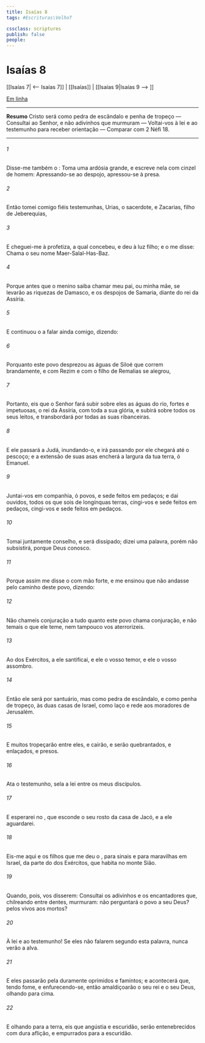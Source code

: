 ```yaml
---
title: Isaías 8
tags: #Escrituras\VelhoT

cssclass: scriptures
publish: false
people:
---
```


# Isaías 8
[[Isaías 7| <-- Isaías 7]] | [[Isaías]] | [[Isaías 9|Isaías 9 --> ]]

[Em linha](https://churchofjesuschrist.org/study/scriptures/ot/isa/8?lang=por)

---
__Resumo__
Cristo será como pedra de escândalo e penha de tropeço — Consultai ao Senhor, e não adivinhos que murmuram — Voltai-vos à lei e ao testemunho para receber orientação — Comparar com 2 Néfi 18.

---
###### 1 
Disse-me também o : Toma uma ardósia grande, e escreve nela com cinzel de homem: Apressando-se ao despojo, apressou-se à presa.

###### 2 
Então tomei comigo fiéis testemunhas, Urias, o sacerdote, e Zacarias, filho de Jeberequias,

###### 3 
E cheguei-me à profetiza, a qual concebeu, e deu à luz  filho; e o  me disse: Chama o seu nome Maer-Salal-Has-Baz.

###### 4 
Porque antes que o menino saiba chamar meu pai, ou minha mãe, se levarão as riquezas de Damasco, e os despojos de Samaria, diante do rei da Assíria.

###### 5 
E continuou o  a falar ainda comigo, dizendo:

###### 6 
Porquanto este povo desprezou as águas de Siloé que correm brandamente, e com Rezim e com o filho de Remalias se alegrou,

###### 7 
Portanto, eis que o Senhor fará subir sobre eles as águas do rio, fortes e impetuosas, o rei da Assíria, com toda a sua glória, e subirá sobre todos os seus leitos, e transbordará por todas as suas ribanceiras.

###### 8 
E ele passará a Judá, inundando-o, e irá passando por ele  chegará até o pescoço; e a extensão de suas asas encherá a largura da tua terra, ó Emanuel.

###### 9 
Juntai-vos em companhia, ó povos, e sede feitos em pedaços; e dai ouvidos, todos os que sois de longínquas terras, cingi-vos e sede feitos em pedaços, cingi-vos e sede feitos em pedaços.

###### 10 
Tomai juntamente conselho, e será dissipado; dizei uma palavra, porém não subsistirá, porque Deus  conosco.

###### 11 
Porque assim me disse o  com mão forte, e me ensinou que não andasse pelo caminho deste povo, dizendo:

###### 12 
Não chameis conjuração a tudo quanto este povo chama conjuração, e não temais o que ele teme, nem tampouco vos aterrorizeis.

###### 13 
Ao  dos Exércitos, a ele santificai, e  ele o vosso temor, e  ele o vosso assombro.

###### 14 
Então ele  será por santuário, mas como pedra de escândalo, e como penha de tropeço, às duas casas de Israel, como laço e rede aos moradores de Jerusalém.

###### 15 
E muitos tropeçarão entre eles, e cairão, e serão quebrantados, e enlaçados, e presos.

###### 16 
Ata o testemunho, sela a lei entre os meus discípulos.

###### 17 
E esperarei no , que esconde o seu rosto da casa de Jacó, e a ele aguardarei.

###### 18 
Eis-me aqui e os filhos que me deu o , para sinais e para maravilhas em Israel, da parte do  dos Exércitos, que habita no monte Sião.

###### 19 
Quando, pois, vos disserem: Consultai os adivinhos e os encantadores que, chilreando entre dentes, murmuram:  não perguntará o povo a seu Deus?  pelos vivos aos mortos?

###### 20 
À lei e ao testemunho! Se eles não falarem segundo esta palavra, nunca verão a alva.

###### 21 
E eles passarão pela  duramente oprimidos e famintos; e acontecerá que, tendo fome, e enfurecendo-se, então amaldiçoarão o seu rei e o seu Deus, olhando para cima.

###### 22 
E olhando para a terra, eis que  angústia e escuridão,  serão entenebrecidos com dura aflição, e empurrados para a escuridão.


